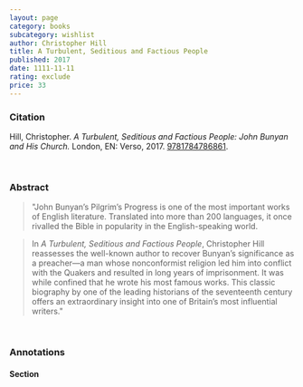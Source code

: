 ```yaml
---
layout: page
category: books
subcategory: wishlist
author: Christopher Hill
title: A Turbulent, Seditious and Factious People
published: 2017
date: 1111-11-11
rating: exclude
price: 33
---
```


### Citation

Hill, Christopher. *A Turbulent, Seditious and Factious People: John Bunyan and His Church.* London, EN: Verso, 2017. [9781784786861](https://www.versobooks.com/en-ca/products/300-a-turbulent-seditious-and-factious-people).

<br>

### Abstract

> "John Bunyan’s Pilgrim’s Progress is one of the most important works of English literature. Translated into more than 200 languages, it once rivalled the Bible in popularity in the English-speaking world.

> In *A Turbulent, Seditious and Factious People*, Christopher Hill reassesses the well-known author to recover Bunyan’s significance as a preacher—a man whose nonconformist religion led him into conflict with the Quakers and resulted in long years of imprisonment. It was while confined that he wrote his most famous works. This classic biography by one of the leading historians of the seventeenth century offers an extraordinary insight into one of Britain’s most influential writers."

<br>

### Annotations

#### Section

<br>
